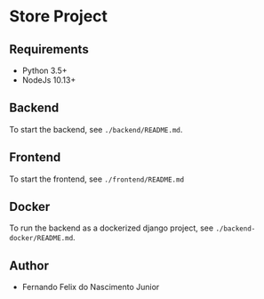 # Store Project

## Requirements

- Python 3.5+
- NodeJs 10.13+

## Backend
To start the backend, see `./backend/README.md`.

## Frontend
To start the frontend, see `./frontend/README.md`

## Docker
To run the backend as a dockerized django project, see `./backend-docker/README.md`.

## Author

- Fernando Felix do Nascimento Junior
